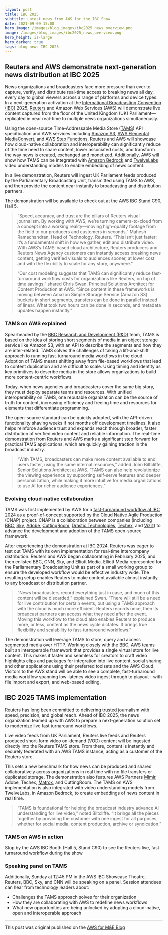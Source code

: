 ```yaml
---
layout: post
title: IBC 2025
subtitle: Latest news from AWS for the IBC Show
date: 2021-09-09 15:00
hero_image: /images/blog_images/ibc2025_news_overview.png
image: /images/blog_images/ibc2025_news_overview.png
hero_height: is-large
hero_darken: true
tags: blog news IBC 2025
---
```


## Reuters and AWS demonstrate next-generation news distribution at IBC 2025

News organizations and broadcasters face more pressure than ever to capture, verify, and distribute real-time access to breaking news all day, every day to global viewers across a range of platforms and device types. In a next-generation activation at the [International Broadcasting Convention (IBC)](https://show.ibc.org/) 2025, [Reuters](https://www.reuters.com/) and Amazon Web Services (AWS) will demonstrate live content captured from the floor of the United Kingdom (UK) Parliament—replicated in near real-time to multiple news organizations simultaneously.

Using the open-source Time-Addressable Media Store ([TAMS](https://github.com/bbc/tams)) API specification and AWS services including [Amazon S3](https://aws.amazon.com/s3/), [AWS Elemental MediaConvert](https://aws.amazon.com/mediaconvert/), and [AWS Step Functions](https://aws.amazon.com/step-functions/), Reuters and AWS will showcase how cloud-native collaboration and interoperability can significantly reduce of the time need to share content, lower associated costs, and transform the way news is created, exchanged and monetized. Additionally, AWS will show how TAMS can be integrated with [Amazon Bedrock](https://aws.amazon.com/bedrock/) and [TwelveLabs](https://aws.amazon.com/bedrock/twelvelabs/) video understanding models to enable embedding of news content.

In a live demonstration, Reuters will ingest UK Parliament feeds produced by the Parliamentary Broadcasting Unit, transmitted using TAMS to AWS, and then provide the content near instantly to broadcasting and distribution partners.

The demonstration will be available to check out at the AWS IBC Stand C90, Hall 5.

>“Speed, accuracy, and trust are the pillars of Reuters visual journalism. By working with AWS, we’re turning camera-to-cloud from a concept into a working reality—moving high-quality footage from the field to our producers and customers in seconds,” Mahesh Ramachandran, Head of Technology, Reuters. “This isn’t just faster; it’s a fundamental shift in how we gather, edit and distribute video. With AWS’s TAMS-based cloud architecture, Reuters producers and Reuters News Agency customers can instantly access breaking news content, getting verified visuals to audiences sooner, at lower cost and with the flexibility to scale for any story, anywhere.”
>
>“Our cost modeling suggests that TAMS can significantly reduce fast-turnaround workflow costs for organizations like Reuters, on top of time savings,” shared Chris Swan, Principal Solutions Architect for Content Production at AWS. “Since content in these frameworks is moving between Amazon Simple Storage Service (Amazon S3) buckets in short segments, transfers can be done in parallel instead of linear. What took two hours can be done in seconds, and metadata updates happen instantly.”

### TAMS on AWS explained

Spearheaded by the [BBC Research and Development (R&D)](https://www.bbc.co.uk/rd) team, TAMS is based on the idea of storing short segments of media in an object storage service like Amazon S3, with an API to describe the segments and how they are inter-related. TAMS solves the challenges of taking a lift-and-shift approach to running fast-turnaround media workflows in the cloud. Adoption of TAMS means shifting away from file-based workflows that lead to content duplication and are difficult to scale. Using timing and identity as key primitives to describe media in the store allows organizations to build more content-centric workflows.

Today, when news agencies and broadcasters cover the same big story, they must deploy separate teams and resources. With unified interoperability on TAMS, one reputable organization can be the source of truth for content, increasing efficiency and freeing time and resources for elements that differentiate programming.

The open-source standard can be quickly adopted, with the API-driven functionality shaving weeks if not months off development timelines. It also helps reinforce audience trust and expands reach through broader, faster distribution of verified video content and reliable information. The real-time demonstration from Reuters and AWS marks a significant step forward for practical TAMS applications, which are quickly gaining traction in the broadcast industry.

>“With TAMS, broadcasters can make more content available to end users faster, using the same internal resources,” added John Biltcliffe, Senior Solutions Architect at AWS. “TAMS can also help revolutionize the viewing experience by supporting self-serve features and deeper personalization, while making it more intuitive for media organizations to use AI for richer audience experiences.”

### Evolving cloud-native collaboration

TAMS was first implemented by AWS for a [fast-turnaround workflow at IBC 2024](https://aws.amazon.com/blogs/media/aws-bbc-adobe-and-others-introduce-open-source-framework-for-fast-turnaround-media-workflows-at-ibc-2024/) as a proof-of-concept supported by the Cloud Native Agile Production (CNAP) project. CNAP is a collaboration between companies (including [BBC](https://www.bbc.com/), [Sky](https://www.sky.com/), [Adobe](https://www.adobe.com/), [CuttingRoom](https://www.cuttingroom.com/), [Drastic Technologies](https://www.drastic.tv/), [Techex](https://www.techex.co.uk/), and [Vizrt](https://www.vizrt.com/)) to advance the development and adoption of the TAMS open-source framework.

After experiencing the demonstration at IBC 2024, Reuters was eager to test out TAMS with its own implementation for real-time intercompany distribution. Reuters and AWS began collaborating in February 2025, and then enlisted BBC, CNN, Sky, and Elliott Media. Elliott Media represented for the Parliamentary Broadcasting Unit as part of a small working group to ensure the developed workflow would be effective industry wide. The resulting setup enables Reuters to make content available almost instantly to any broadcast or distribution partner.

>“News broadcasters record everything just in case, and much of this content will be discarded,” explained Swan. “There will still be a need for live contribution for certain events, but using a TAMS approach with the cloud is much more efficient. Reuters records once, then its broadcast partners can access what they need after the event. Moving this workflow to the cloud also enables Reuters to produce more, or less, content as the news cycle dictates. It brings true flexibility and scalability to fast-turnaround workflows.”

The demonstration will leverage TAMS to store, query and access segmented media over HTTP. Working closely with the BBC, AWS teams built an interoperable framework that provides a single virtual store for live content. This makes it faster and seamless for creators to craft video highlights clips and packages for integration into live content, social sharing and other applications using their preferred toolsets and the AWS Cloud. Visitors to the AWS stand will be able to see a complete, fast-turnaround media workflow spanning low-latency video ingest through to playout—with file import and export, and web-based editing.

## IBC 2025 TAMS implementation

Reuters has long been committed to delivering trusted journalism with speed, precision, and global reach. Ahead of IBC 2025, the news organization teamed up with AWS to prepare a next-generation solution set to modernize live fast turnaround workflows.

Live video feeds from UK Parliament, Reuters live feeds and Reuters produced short-form video on-demand (VOD) content will be ingested directly into the Reuters TAMS store. From there, content is instantly and securely federated with an AWS TAMS instance, acting as a customer of the Reuters store.

This sets a new benchmark for how news can be produced and shared collaboratively across organizations in real time with no file transfers or duplicated storage. The demonstration also features AWS Partners [Mimir](https://onemimir.com/), Adobe, Techex, [Matrox](https://video.matrox.com/en), and CuttingRoom. The TAMS on AWS implementation is also integrated with video understanding models from TwelveLabs, in Amazon Bedrock, to create embeddings of news content in real time.

>“TAMS is foundational for helping the broadcast industry advance AI understanding for live video,” noted Biltcliffe. “It brings all the pieces together by providing the customer with one ingest for all purposes, whether for social media, content production, archive or syndication.”

###  TAMS on AWS in action

Stop by the AWS IBC Booth (Hall 5, Stand C90) to see the Reuters live, fast turnaround workflow during the show

### Speaking panel on TAMS

Additionally, Sunday at 12:45 PM in the AWS IBC Showcase Theatre, Reuters, BBC, Sky, and CNN will be speaking on a panel. Session attendees can hear from technology leaders about:
- Challenges the TAMS approach solves for their organization
- How they are collaborating with AWS to redefine news workflows
- What new opportunities are being unlocked by adopting a cloud-native, open and interoperable approach

---

This post was original published on the [AWS for M&E Blog](https://aws.amazon.com/blogs/media/reuters-and-aws-demonstrate-next-generation-news-distribution-at-ibc-2025/)